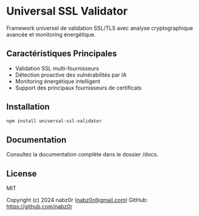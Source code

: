 # Universal SSL Validator

Framework universel de validation SSL/TLS avec analyse cryptographique avancée et monitoring énergétique.

## Caractéristiques Principales

- Validation SSL multi-fournisseurs
- Détection proactive des vulnérabilités par IA
- Monitoring énergétique intelligent
- Support des principaux fournisseurs de certificats

## Installation

```bash
npm install universal-ssl-validator
```

## Documentation

Consultez la documentation complète dans le dossier /docs.

## License

MIT

Copyright (c) 2024 nabz0r (nabz0r@gmail.com)
GitHub: https://github.com/nabz0r